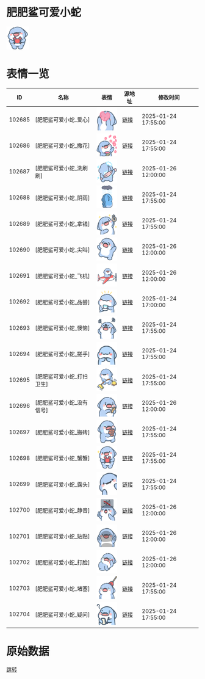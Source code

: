 # 肥肥鲨可爱小蛇

<img src="./cover.png" height="60" alt="cover" />

# 表情一览

|ID|名称|表情|源地址|修改时间|
|----|----|----|----|----|
|102685|[肥肥鲨可爱小蛇_爱心]|<img src="./pic/102685_%5B肥肥鲨可爱小蛇_爱心%5D.png" height="60" alt="爱心"/>|[链接](https://i0.hdslb.com/bfs/garb/94f5fa909f88aabb1423e21a5a77ae35cd72ebf3.png)|2025-01-24 17:55:00|
|102686|[肥肥鲨可爱小蛇_撒花]|<img src="./pic/102686_%5B肥肥鲨可爱小蛇_撒花%5D.png" height="60" alt="撒花"/>|[链接](https://i0.hdslb.com/bfs/garb/06748036d8abc06a2dbda3203f662992a0c31b66.png)|2025-01-24 17:55:00|
|102687|[肥肥鲨可爱小蛇_洗刷刷]|<img src="./pic/102687_%5B肥肥鲨可爱小蛇_洗刷刷%5D.png" height="60" alt="洗刷刷"/>|[链接](https://i0.hdslb.com/bfs/garb/11824ea427d9d20a199b8f02a59eb9f802dbcf1e.png)|2025-01-26 12:00:00|
|102688|[肥肥鲨可爱小蛇_阴雨]|<img src="./pic/102688_%5B肥肥鲨可爱小蛇_阴雨%5D.png" height="60" alt="阴雨"/>|[链接](https://i0.hdslb.com/bfs/garb/527cfc0fcd8d958542b1fda3fab30ff4a873dd36.png)|2025-01-24 17:55:00|
|102689|[肥肥鲨可爱小蛇_拿钱]|<img src="./pic/102689_%5B肥肥鲨可爱小蛇_拿钱%5D.png" height="60" alt="拿钱"/>|[链接](https://i0.hdslb.com/bfs/garb/8be4ab4899925939f9a87f1916943e29c4795b93.png)|2025-01-24 17:55:00|
|102690|[肥肥鲨可爱小蛇_尖叫]|<img src="./pic/102690_%5B肥肥鲨可爱小蛇_尖叫%5D.png" height="60" alt="尖叫"/>|[链接](https://i0.hdslb.com/bfs/garb/b8c2b9645813d961ce5aac6df5a8c7f506f61823.png)|2025-01-26 12:00:00|
|102691|[肥肥鲨可爱小蛇_飞机]|<img src="./pic/102691_%5B肥肥鲨可爱小蛇_飞机%5D.png" height="60" alt="飞机"/>|[链接](https://i0.hdslb.com/bfs/garb/11fce9db21b694e2ac63571f5acf5a30cb87be0b.png)|2025-01-26 12:00:00|
|102692|[肥肥鲨可爱小蛇_品尝]|<img src="./pic/102692_%5B肥肥鲨可爱小蛇_品尝%5D.png" height="60" alt="品尝"/>|[链接](https://i0.hdslb.com/bfs/garb/4fcc6321b3623e0b503e4fdc64e6b9c5e5e27035.png)|2025-01-24 17:00:00|
|102693|[肥肥鲨可爱小蛇_懊恼]|<img src="./pic/102693_%5B肥肥鲨可爱小蛇_懊恼%5D.png" height="60" alt="懊恼"/>|[链接](https://i0.hdslb.com/bfs/garb/1c95de14f4250b1c1c28828eb965ff5b75c952ab.png)|2025-01-24 17:55:00|
|102694|[肥肥鲨可爱小蛇_搓手]|<img src="./pic/102694_%5B肥肥鲨可爱小蛇_搓手%5D.png" height="60" alt="搓手"/>|[链接](https://i0.hdslb.com/bfs/garb/421ac7af047a03e855b399a16328f9aec24ede55.png)|2025-01-24 17:55:00|
|102695|[肥肥鲨可爱小蛇_打扫卫生]|<img src="./pic/102695_%5B肥肥鲨可爱小蛇_打扫卫生%5D.png" height="60" alt="打扫卫生"/>|[链接](https://i0.hdslb.com/bfs/garb/42e6fff01ebf74e7606b49e5bb550a0a6a54901f.png)|2025-01-24 17:55:00|
|102696|[肥肥鲨可爱小蛇_没有信号]|<img src="./pic/102696_%5B肥肥鲨可爱小蛇_没有信号%5D.png" height="60" alt="没有信号"/>|[链接](https://i0.hdslb.com/bfs/garb/d1b20a9ef717be9be942a39100c759567fb48f03.png)|2025-01-26 12:00:00|
|102697|[肥肥鲨可爱小蛇_搬砖]|<img src="./pic/102697_%5B肥肥鲨可爱小蛇_搬砖%5D.png" height="60" alt="搬砖"/>|[链接](https://i0.hdslb.com/bfs/garb/cce3ec1274d5c53c9a4179f9205e3a6b342df93c.png)|2025-01-24 17:55:00|
|102698|[肥肥鲨可爱小蛇_蟹蟹]|<img src="./pic/102698_%5B肥肥鲨可爱小蛇_蟹蟹%5D.png" height="60" alt="蟹蟹"/>|[链接](https://i0.hdslb.com/bfs/garb/4d2b396eebe0be99fb43ae434cf41d635f8a3b57.png)|2025-01-24 17:55:00|
|102699|[肥肥鲨可爱小蛇_露头]|<img src="./pic/102699_%5B肥肥鲨可爱小蛇_露头%5D.png" height="60" alt="露头"/>|[链接](https://i0.hdslb.com/bfs/garb/017dd9b0c5cf563fd612b53b9a019018f340cee9.png)|2025-01-24 17:55:00|
|102700|[肥肥鲨可爱小蛇_静音]|<img src="./pic/102700_%5B肥肥鲨可爱小蛇_静音%5D.png" height="60" alt="静音"/>|[链接](https://i0.hdslb.com/bfs/garb/b6ecbef8713a9787d1d37a167c78825e89e25b26.png)|2025-01-26 12:00:00|
|102701|[肥肥鲨可爱小蛇_贴贴]|<img src="./pic/102701_%5B肥肥鲨可爱小蛇_贴贴%5D.png" height="60" alt="贴贴"/>|[链接](https://i0.hdslb.com/bfs/garb/ce872349679a7879f40a8ae47e7bae9bf77d9e7e.png)|2025-01-26 12:00:00|
|102702|[肥肥鲨可爱小蛇_打脸]|<img src="./pic/102702_%5B肥肥鲨可爱小蛇_打脸%5D.png" height="60" alt="打脸"/>|[链接](https://i0.hdslb.com/bfs/garb/f276fac8627a21ce904c8630cacba664c15f7eda.png)|2025-01-26 12:00:00|
|102703|[肥肥鲨可爱小蛇_堵塞]|<img src="./pic/102703_%5B肥肥鲨可爱小蛇_堵塞%5D.png" height="60" alt="堵塞"/>|[链接](https://i0.hdslb.com/bfs/garb/b2ea7bb84a61b75409b8321a6443db67bb11c0d1.png)|2025-01-24 17:55:00|
|102704|[肥肥鲨可爱小蛇_疑问]|<img src="./pic/102704_%5B肥肥鲨可爱小蛇_疑问%5D.png" height="60" alt="疑问"/>|[链接](https://i0.hdslb.com/bfs/garb/4d190e89b80f35581e5bd80d8883291e35ecc624.png)|2025-01-24 17:55:00|

# 原始数据

[跳转](./raw.json)

